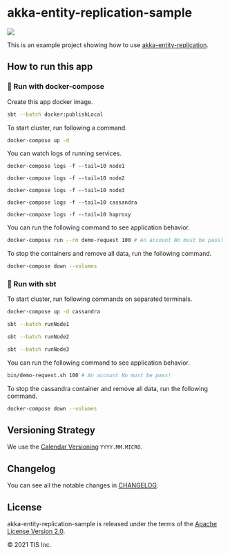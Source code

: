 # akka-entity-replication-sample

[![](https://img.shields.io/github/v/release/lerna-stack/akka-entity-replication-sample)](https://github.com/lerna-stack/akka-entity-replication-sample/releases/latest)

This is an example project showing how to use [akka-entity-replication](https://github.com/lerna-stack/akka-entity-replication).

## How to run this app

### 🐳 Run with docker-compose

Create this app docker image.

```bash
sbt --batch docker:publishLocal
```

To start cluster, run following a command.

```bash
docker-compose up -d
```

You can watch logs of running services.

```
docker-compose logs -f --tail=10 node1
```
```
docker-compose logs -f --tail=10 node2
```
```
docker-compose logs -f --tail=10 node3
```
```
docker-compose logs -f --tail=10 cassandra
```
```
docker-compose logs -f --tail=10 haproxy
```

You can run the following command to see application behavior.

```bash
docker-compose run --rm demo-request 100 # An account No must be pass!
```

To stop the containers and remove all data, run the following command.

```bash
docker-compose down --volumes
```

### 🔧 Run with sbt

To start cluster, run following commands on separated terminals.

```bash
docker-compose up -d cassandra
```

```bash
sbt --batch runNode1
```

```bash
sbt --batch runNode2
```

```bash
sbt --batch runNode3
```

You can run the following command to see application behavior.

```bash
bin/demo-request.sh 100 # An account No must be pass!
```

To stop the cassandra container and remove all data, run the following command.

```bash
docker-compose down --volumes
```


## Versioning Strategy
We use the [Calendar Versioning](https://calver.org/) `YYYY.MM.MICRO`. 

## Changelog

You can see all the notable changes in [CHANGELOG](CHANGELOG.md).

## License

akka-entity-replication-sample is released under the terms of the [Apache License Version 2.0](LICENSE).

© 2021 TIS Inc.
